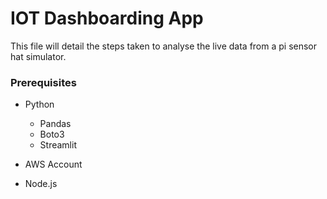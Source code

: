 # IOT Dashboarding App

This file will detail the steps taken to analyse the live data from a pi sensor hat simulator.

### Prerequisites

* Python
  * Pandas
  * Boto3
  * Streamlit
            
* AWS Account
* Node.js
